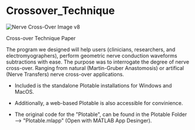 # Crossover_Technique

![Nerve Cross-Over Image v8](https://user-images.githubusercontent.com/76114144/142266780-926358f2-1c51-4b01-878f-d7a03e4e2d58.png)


Cross-over Technique Paper

The program we designed will help users (clinicians, researchers, and electromyographers), perform geometric nerve conduction waveforms subtractions with ease.
The purpose was to interrogate the degree of nerve cross-over. Ranging from natural (Martin-Gruber Anastomosis) or artifical (Nerve Transfers) nerve cross-over applications.

 - Included is the standalone Plotable installations for Windows and MacOS.

 - Additionally, a web-based Plotable is also accessible for convinience.

 - The original code for the "Plotable", can be found in the Plotable Folder --> "Plotable.mlapp" (Open with MATLAB App Desinger).
